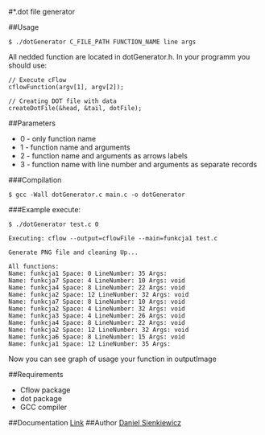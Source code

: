 #*.dot file generator

##Usage
~~~
$ ./dotGenerator C_FILE_PATH FUNCTION_NAME line args
~~~

All nedded function are located in dotGenerator.h. In your programm you should use:
~~~
// Execute cFlow
cflowFunction(argv[1], argv[2]);

// Creating DOT file with data
createDotFile(&head, &tail, dotFile);
~~~

##Parameters
* 0 - only function name
* 1 - function name and arguments
* 2 - function name and arguments as arrows labels
* 3 - function name with line number and arguments as separate records

###Compilation
~~~
$ gcc -Wall dotGenerator.c main.c -o dotGenerator
~~~

###Example execute:
~~~
$ ./dotGenerator test.c 0

Executing: cflow --output=cflowFile --main=funkcja1 test.c

Generate PNG file and cleaning Up...

All functions:
Name: funkcja1 Space: 0 LineNumber: 35 Args: 
Name: funkcja7 Space: 4 LineNumber: 10 Args: void
Name: funkcja4 Space: 8 LineNumber: 22 Args: void
Name: funkcja2 Space: 12 LineNumber: 32 Args: void
Name: funkcja7 Space: 8 LineNumber: 10 Args: void
Name: funkcja2 Space: 4 LineNumber: 32 Args: void
Name: funkcja3 Space: 4 LineNumber: 26 Args: void
Name: funkcja4 Space: 8 LineNumber: 22 Args: void
Name: funkcja2 Space: 12 LineNumber: 32 Args: void
Name: funkcja6 Space: 8 LineNumber: 15 Args: void
Name: funkcja1 Space: 12 LineNumber: 35 Args: 
~~~

Now you can see graph of usage your function in outputImage

##Requirements
* Cflow package
* dot package
* GCC compiler

##Documentation
[Link](http://dotgenerator.sienkiewicz.ovh/)
##Author
[Daniel Sienkiewicz](mailto:sienkiewicz@project-midas.com)